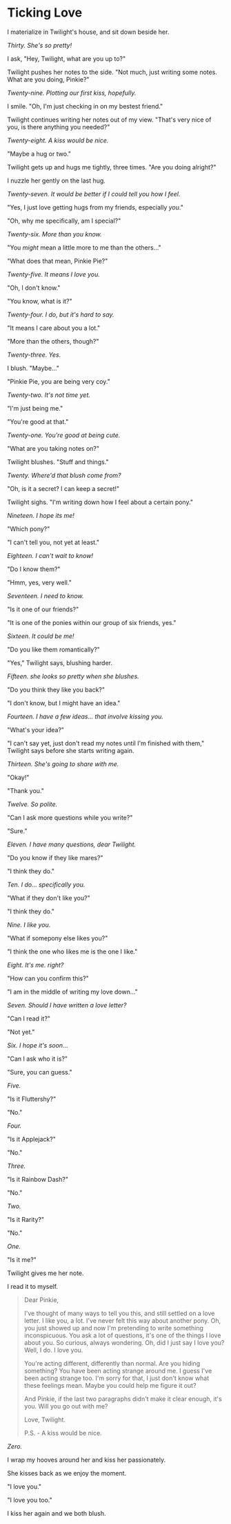 # Ticking Love

I materialize in Twilight's house, and sit down beside her.

*Thirty. She's so pretty!*

I ask, "Hey, Twilight, what are you up to?"

Twilight pushes her notes to the side. "Not much, just writing some notes. What are you doing, Pinkie?"

*Twenty-nine. Plotting our first kiss, hopefully.*

I smile. "Oh, I'm just checking in on my bestest friend."

Twilight continues writing her notes out of my view. "That's very nice of you, is there anything you needed?"

*Twenty-eight. A kiss would be nice.*

"Maybe a hug or two."

Twilight gets up and hugs me tightly, three times. "Are you doing alright?"

I nuzzle her gently on the last hug.

*Twenty-seven. It would be better if I could tell you how I feel.*

"Yes, I just love getting hugs from my friends, especially *you*."

"Oh, why me specifically, am I special?"

*Twenty-six. More than you know.*

"You *might* mean a little more to me than the others…"

"What does that mean, Pinkie Pie?"

*Twenty-five. It means I love you.*

"Oh, I don't know."

"You know, what is it?"

*Twenty-four. I do, but it's hard to say.*

"It means I care about you a lot."

"More than the others, though?"

*Twenty-three. Yes.*

I blush. "Maybe…"

"Pinkie Pie, you are being very coy."

*Twenty-two. It's not time yet.*

"I'm just being me."

"You're good at that."

*Twenty-one. You're good at being cute.*

"What are you taking notes on?"

Twilight blushes. "Stuff and things."

*Twenty. Where'd that blush come from?*

"Oh, is it a secret? I can keep a secret!"

Twilight sighs. "I'm writing down how I feel about a certain pony."

*Nineteen. I hope its me!*

"Which pony?"

"I can't tell you, not yet at least."

*Eighteen. I can't wait to know!*

"Do I know them?"

"Hmm, yes, very well."

*Seventeen. I need to know.*

"Is it one of our friends?"

"It is one of the ponies within our group of six friends, yes."

*Sixteen. It could be me!*

"Do you like them romantically?"

"Yes," Twilight says, blushing harder.

*Fifteen. she looks so pretty when she blushes.*

"Do you think they like you back?"

"I don't know, but I might have an idea."

*Fourteen. I have a few ideas… that involve kissing you.*

"What's your idea?"

"I can't say yet, just don't read my notes until I'm finished with them," Twilight says before she starts writing again.

*Thirteen. She's going to share with me.*

"Okay!"

"Thank you."

*Twelve. So polite.*

"Can I ask more questions while you write?"

"Sure."

*Eleven. I have many questions, dear Twilight.*

"Do you know if they like mares?"

"I think they do."

*Ten. I do… specifically you.*

"What if they don't like you?"

"I think they do."

*Nine. I like you.*

"What if somepony else likes you?"

"I think the one who likes me is the one I like."

*Eight. It's me. right?*

"How can you confirm this?"

"I am in the middle of writing my love down…"

*Seven. Should I have written a love letter?*

"Can I read it?"

"Not yet."

*Six. I hope it's soon…*

"Can I ask who it is?"

"Sure, you can guess."

*Five.*

"Is it Fluttershy?"

"No."

*Four.*

"Is it Applejack?"

"No."

*Three.*

"Is it Rainbow Dash?"

"No."

*Two.*

"Is it Rarity?"

"No."

*One.*

"Is it me?"

Twilight gives me her note.

I read it to myself.

> Dear Pinkie,
>
> I've thought of many ways to tell you this, and still settled on a love letter. I like you, a lot. I've never felt this way about another pony. Oh, you just showed up and now I'm pretending to write something inconspicuous. You ask a lot of questions, it's one of the things I love about you. So curious, always wondering. Oh, did I just say I love you? Well, I do. I love you.
>
> You're acting different, differently than normal. Are you hiding something? You have been acting strange around me. I guess I've been acting strange too. I'm sorry for that, I just don't know what these feelings mean. Maybe you could help me figure it out?
>
> And Pinkie, if the last two paragraphs didn't make it clear enough, it's you. Will you go out with me?
>
> Love,
> Twilight.
>
> P.S. - A kiss would be nice.

*Zero.*

I wrap my hooves around her and kiss her passionately.

She kisses back as we enjoy the moment.

"I love you."

"I love you too."

I kiss her again and we both blush.
